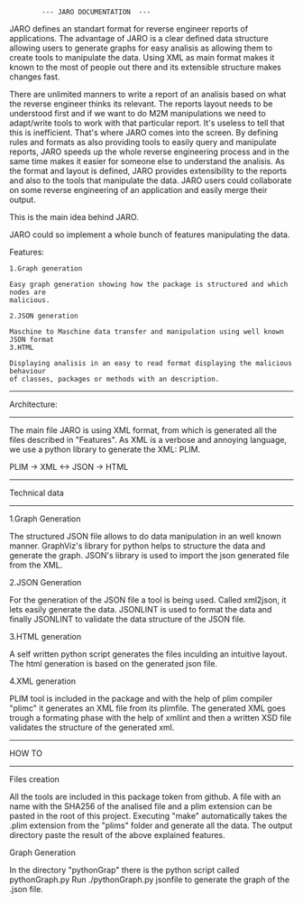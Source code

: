 			---	JARO DOCUMENTATION	---


JARO defines an standart format for reverse engineer reports of applications. The advantage of JARO is a clear defined data structure allowing users to generate graphs for easy analisis as allowing them to create tools to manipulate the data. Using XML as main format makes it known to the most of people out there and its extensible structure makes changes fast.

There are unlimited manners to write a report of an analisis based on what the reverse
engineer thinks its relevant. The reports layout needs to be understood first and if 
we want to do M2M manipulations we need to adapt/write tools to work with that 
particular report. It's useless to tell that this is inefficient. That's where JARO
comes into the screen. By defining rules and formats as also providing tools to easily
query and manipulate reports, JARO speeds up the whole reverse engineering process and 
in the same time makes it easier for someone else to understand the analisis. As the
format and layout is defined, JARO provides extensibility to the reports and also to the tools that manipulate the data. JARO users could collaborate on some reverse engineering of an application and easily merge their output.

This is the main idea behind JARO.

JARO could so implement a whole bunch of features manipulating the data.

Features:

	1.Graph generation
	
	Easy graph generation showing how the package is structured and which nodes are
	malicious.

	2.JSON generation
	
	Maschine to Maschine data transfer and manipulation using well known JSON format	
	3.HTML 

	Displaying analisis in an easy to read format displaying the malicious behaviour 	
	of classes, packages or methods with an description.


____________

Architecture:
___________

The main file JARO is using XML format, from which is generated all the files
described in "Features". As XML is a verbose and annoying language, we use a python library to generate the XML: PLIM.

PLIM -> XML <-> JSON -> HTML

______________

Technical data
______________


1.Graph Generation

The structured JSON file allows to do data manipulation in an well known manner.
GraphViz's library for python helps to structure the data and generate the graph.
JSON's library is used to import the json generated file from the XML.


2.JSON Generation

For the generation of the JSON file a tool is being used. Called xml2json, it lets easily generate the data. JSONLINT is used to format the data and finally JSONLINT to validate the data structure of the JSON file.

3.HTML generation

A self written python script generates the files inculding an intuitive layout. 
The html generation is based on the generated json file.

4.XML generation

PLIM tool is included in the package and with the help of plim compiler "plimc" it generates an XML file from its plimfile. The generated XML goes trough a formating phase with the help of xmllint and then a written XSD file validates the structure of the generated xml.

______

HOW TO
______


Files creation

All the tools are included in this package token from github.
A file with an name with the SHA256 of the analised file and a plim extension can be pasted in the root of this project. Executing "make" automatically takes the .plim extension from the "plims" folder and generate all the data. The output directory paste the result of the above explained features.


Graph Generation

In the directory "pythonGrap" there is the python script called pythonGraph.py
Run ./pythonGraph.py jsonfile         to generate the graph of the .json file.

